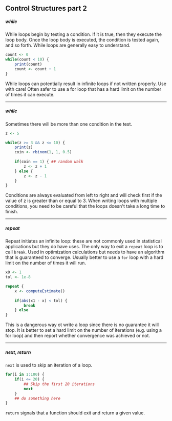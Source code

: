 ## Control Structures part 2



##### while
While loops begin by testing a condition. If it is true, then they execute the loop body. Once the loop body is executed, the condition is tested again, and so forth. While loops are generally easy to understand.

```r
count <- 0
while(count < 10) {
    print(count)
    count <- count + 1
}
```
While loops can potentially result in infinite loops if not written properly. Use with care! Often safer to use a for loop that has a hard limit on the number of times it can execute.

---

##### while
Sometimes there will be more than one condition in the test.

```r
z <- 5

while(z >= 3 && z <= 10) {
    print(z)
    coin <- rbinom(1, 1, 0.5)
    
    if(coin == 1) { ## random walk
        z <- z + 1
    } else {
        z <- z - 1
    }
}
```

Conditions are always evaluated from left to right and will check first if the value of z is greater than or equal to 3. When writing loops with multiple conditions, you need to be careful that the loops doesn't take a long time to finish. 

---

##### repeat
Repeat initiates an infinite loop: these are not commonly used in statistical applications but they do have uses. The only way to exit a `repeat` loop is to call `break`.  Used in optimization calculations but needs to have an algorithm that is guaranteed to converge.  Usually better to use a `for` loop with a hard limit on the number of times it will run.

```r
x0 <- 1
tol <- 1e-8

repeat {
    x <- computeEstimate()
    
    if(abs(x1 - x) < tol) {
        break
    } else
}
```

This is a dangerous way ot write a loop since there is no guarantee it will stop. It is better to set a hard limit on the number of iterations (e.g. using a for loop) and then report whether convergence was achieved or not.

---

##### next, return
`next` is used to skip an iteration of a loop.

```r
for(i in 1:100) {
    if(i <= 20) {
        ## Skip the first 20 iterations
        next
    }
    ## do something here
}
```

`return` signals that a function should exit and return a given value.